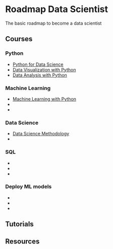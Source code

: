 # Roadmap Data Scientist

The basic roadmap to become a data scientist

## Courses

### Python

- [Python for Data Science](https://courses.cognitiveclass.ai/courses/course-v1:Cognitiveclass+PY0101EN+v2/info)
- [Data Visualization with Python](https://courses.cognitiveclass.ai/courses/course-v1:CognitiveClass+DV0101EN+v1/info)
- [Data Analysis with Python](https://courses.cognitiveclass.ai/courses/course-v1:CognitiveClass+DA0101EN+2017/info)

### Machine Learning

- [Machine Learning with Python](https://courses.cognitiveclass.ai/courses/course-v1:CognitiveClass+ML0101ENv3+2018/info)
-
-

### Data Science

- [Data Science Methodology](https://courses.cognitiveclass.ai/courses/course-v1:CognitiveClass+DS0103EN+v3/info)
- 

### SQL

-
-
-

### Deploy ML models

-
-
-

## Tutorials

## Resources
